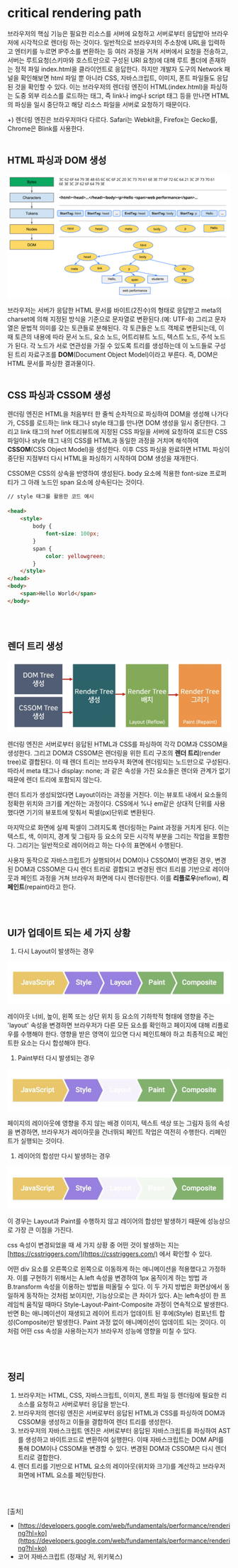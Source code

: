 # critical rendering path

브라우저의 핵심 기능은 필요한 리소스를 서버에 요청하고 서버로부터 응답받아 브라우저에 시각적으로 렌더링 하는 것이다. 일반적으로 브라우저의 주소창에 URL을 입력하고 엔터키를 누르면 IP주소를 변환하는 등 여러 과정을 거쳐 서버에서 요청을 전송하고, 서버는 루트요청(스키마와 호스트만으로 구성된 URI 요청)에 대해 루트 폴더에 존재하는 정적 파일 index.html을 클라이언트로 응답한다. 하지만 개발자 도구의 Network 패널을 확인해보면 html 파일 뿐 아니라 CSS, 자바스크립트, 이미지, 폰트 파일들도 응답된 것을 확인할 수 있다. 이는 브라우저의 렌더링 엔진이 HTML(index.html)을 파싱하는 도중 외부 리소스를 로드하는 태그, 즉 link나 img나 script 태그 등을 만나면 HTML의 파싱을 일시 중단하고 해당 리소스 파일을 서버로 요청하기 때문이다.

+) 렌더링 엔진은 브라우저마다 다르다. Safari는 Webkit을, Firefox는 Gecko를, Chrome은 Blink를 사용한다.
<br />
<br />

## HTML 파싱과 DOM 생성

![J01](../../assets/J01.png)

브라우저는 서버가 응답한 HTML 문서를 바이트(2진수)의 형태로 응답받고 meta의 charset에 의해 지정된 방식을 기준으로 문자열로 변환된다.(예: UTF-8) 그리고 문자열은 문법적 의미를 갖는 토큰들로 분해된다. 각 토큰들은 노드 객체로 변환되는데, 이 때 토큰의 내용에 따라 문서 노드, 요소 노드, 어트리뷰트 노드, 텍스트 노드, 주석 노드가 된다. 각 노드가 서로 연관성을 가질 수 있도록 트리를 생성하는데 이 노드들로 구성된 트리 자료구조를 **DOM**(Document Object Model)이라고 부른다. 즉, DOM은 HTML 문서를 파싱한 결과물이다.
<br />
<br />

## CSS 파싱과 CSSOM 생성

렌더링 엔진은 HTML을 처음부터 한 줄씩 순차적으로 파싱하여 DOM을 생성해 나가다가, CSS를 로드하는 link 태그나 style 태그를 만나면 DOM 생성을 일시 중단한다. 그리고 link 태그의 href 어트리뷰트에 지정된 CSS 파일을 서버에 요청하여 로드한 CSS 파일이나 style 태그 내의 CSS를 HTML과 동일한 과정을 거치며 해석하여 **CSSOM**(CSS Object Model)을 생성한다. 이후 CSS 파싱을 완료하면 HTML 파싱이 중단된 지점부터 다시 HTML을 파싱하기 시작하여 DOM 생성을 재개한다.

CSSOM은 CSS의 상속을 반영하여 생성된다. body 요소에 적용한 font-size 프로퍼티가 그 아래 노드인 span 요소에 상속된다는 것이다.

```html
// style 태그를 활용한 코드 예시

<head>
    <style>
        body {
            font-size: 100px;
        }
        span {
            color: yellowgreen;
        }
    </style>
</head>
<body>
    <span>Hello World</span>
</body>
```

<br />
<br />

## 렌더 트리 생성

![J02](../../assets/J02.png)

렌더링 엔진은 서버로부터 응답된 HTML과 CSS를 파싱하여 각각 DOM과 CSSOM을 생성한다. 그리고 DOM과 CSSOM은 렌더링을 위한 트리 구조의 **렌더 트리**(render tree)로 결합된다. 이 때 렌더 트리는 브라우저 화면에 렌더링되는 노드만으로 구성된다. 따라서 meta 태그나 display: none; 과 같은 속성을 가진 요소들은 렌더와 관계가 없기 때문에 렌더 트리에 포함되지 않는다.

렌더 트리가 생성되었다면 Layout이라는 과정을 거친다. 이는 뷰포트 내에서 요소들의 정확한 위치와 크기를 계산하는 과정이다. CSS에서 %나 em같은 상대적 단위를 사용했다면 기기의 뷰포트에 맞춰서 픽셀(px)단위로 변환된다.

마지막으로 화면에 실제 픽셀이 그려지도록 렌더링하는 Paint 과정을 거치게 된다. 이는 텍스트, 색, 이미지, 경계 및 그림자 등 요소의 모든 시각적 부분을 그리는 작업을 포함한다. 그리기는 일반적으로 레이어라고 하는 다수의 표면에서 수행된다.

사용자 동작으로 자바스크립트가 실행되어서 DOM이나 CSSOM이 변경된 경우, 변경된 DOM과 CSSOM은 다시 렌더 트리로 결합되고 변경된 렌더 트리를 기반으로 레이아웃과 페인트 과정을 거쳐 브라우저 화면에 다시 렌더링한다. 이를 **리플로우**(reflow), **리페인트**(repaint)라고 한다.

<br />
<br />

## UI가 업데이트 되는 세 가지 상황

1. 다시 Layout이 발생하는 경우

![J03](../../assets/J03.png)

레이아웃 너비, 높이, 왼쪽 또는 상단 위치 등 요소의 기하학적 형태에 영향을 주는 'layout' 속성을 변경하면 브라우저가 다른 모든 요소를 확인하고 페이지에 대해 리플로우를 수행해야 한다. 영향을 받은 영역이 있으면 다시 페인트해야 하고 최종적으로 페인트한 요소는 다시 합성해야 한다.

1. Paint부터 다시 발생되는 경우

![J04](../../assets/J04.png)

페이지의 레이아웃에 영향을 주지 않는 배경 이미지, 텍스트 색상 또는 그림자 등의 속성을 변경하면, 브라우저가 레이아웃을 건너뛰되 페인트 작업은 여전히 수행한다. 리페인트가 실행되는 것이다.

1. 레이어의 합성만 다시 발생하는 경우

![J05](../../assets/J05.png)

이 경우는 Layout과 Paint를 수행하지 않고 레이어의 합성만 발생하기 때문에 성능상으로 가장 큰 이점을 가진다.

css 속성이 변경되었을 때 세 가지 상황 중 어떤 것이 발생하는 지는 [https://csstriggers.com/](https://csstriggers.com/) 에서 확인할 수 있다.

어떤 div 요소를 오른쪽으로 왼쪽으로 이동하게 하는 애니메이션을 적용했다고 가정하자. 이를 구현하기 위해서는 A.left 속성을 변경하여 1px 움직이게 하는 방법 과 B.transform 속성을 이용하는 방법을 떠올릴 수 있다. 이 두 가지 방법은 화면상에서 동일하게 동작하는 것처럼 보이지만, 기능상으로는 큰 차이가 있다. A는 left속성이 한 프레임씩 움직일 때마다 Style-Layout-Paint-Composite 과정이 연속적으로 발생한다. 반면 B는 애니메이션이 재생되고 레이어 트리가 업데이트 된 후에(Style) 컴포넌트 합성(Composite)만 발생한다. Paint 과정 없이 애니메이션이 업데이트 되는 것이다. 이처럼 어떤 css 속성을 사용하는지가 브라우저 성능에 영향을 미칠 수 있다.

<br />
<br />

## 정리

1. 브라우저는 HTML, CSS, 자바스크립트, 이미지, 폰트 파일 등 렌더링에 필요한 리소스를 요청하고 서버로부터 응답을 받는다.
2. 브라우저의 렌더링 엔진은 서버로부터 응답된 HTML과 CSS를 파싱하여 DOM과 CSSOM을 생성하고 이들을 결합하여 렌더 트리를 생성한다.
3. 브라우저의 자바스크립트 엔진은 서버로부터 응답된 자바스크립트를 파싱하여 AST를 생성하고 바이트코드로 변환하여 실행한다. 이때 자바스크립트는 DOM API를 통해 DOM이나 CSSOM을 변경할 수 있다. 변경된 DOM과 CSSOM은 다시 렌더 트리로 결합한다.
4. 렌더 트리를 기반으로 HTML 요소의 레이아웃(위치와 크기)를 계산하고 브라우저 화면에 HTML 요소를 페인팅한다.

<br />
<br />

[출처]

-   [https://developers.google.com/web/fundamentals/performance/rendering?hl=ko](https://developers.google.com/web/fundamentals/performance/rendering?hl=ko)
-   코어 자바스크립트 (정재남 저, 위키북스)
